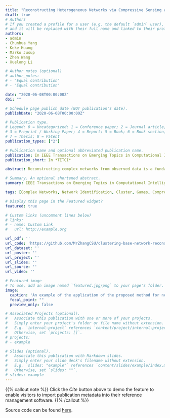 ```yaml
---
title: "Reconstructing Heterogeneous Networks via Compressive Sensing and Clustering"
draft: true
# Authors
# If you created a profile for a user (e.g. the default `admin` user), write the username (folder name) here 
# and it will be replaced with their full name and linked to their profile.
authors:
- admin
- Chunhua Yang
- Keke Huang
- Marko Jusup
- Zhen Wang
- Xuelong Li

# Author notes (optional)
# author_notes:
# - "Equal contribution"
# - "Equal contribution"

date: "2020-06-08T00:00:00Z"
doi: ""

# Schedule page publish date (NOT publication's date).
publishDate: "2020-06-08T00:00:00Z"

# Publication type.
# Legend: 0 = Uncategorized; 1 = Conference paper; 2 = Journal article;
# 3 = Preprint / Working Paper; 4 = Report; 5 = Book; 6 = Book section;
# 7 = Thesis; 8 = Patent
publication_types: ["2"]

# Publication name and optional abbreviated publication name.
publication: In IEEE Transactions on Emerging Topics in Computational Intelligence
publication_short: In *TETCI*

abstract: Reconstructing complex networks from observed data is a fundamental problem in network science. Compressive sensing, widely used for recovery of sparse signals, has also been used for network reconstruction under the assumption that networks are sparse. However, heterogeneous networks are not exactly sparse. Moreover, when using compressive sensing to recover signals, the projection matrix is usually a random matrix that satisfies the restricted isometry property (RIP) condition. This condition is much harder to satisfy during network reconstruction because the projection matrix depends on time-series data of network dynamics. To overcome these shortcomings, we devised a novel approach by adapting the alternating direction method of multipliers to find a candidate adjacency matrix. Then we used clustering to identify high-degree nodes. Finally, we replaced the elements of the candidate adjacency vectors of high-degree nodes, which are likely to be incorrect, with the corresponding elements of small-degree nodes, which are likely to be correct. The proposed method thus overcomes the shortcomings of compressive sensing and is suitable for reconstructing heterogeneous networks. Experiments with both artificial scale-free and empirical networks showed that the proposed method is accurate and robust.

# Summary. An optional shortened abstract.
summary: IEEE Transactions on Emerging Topics in Computational Intelligence

tags: [Complex Networks, Network Identification, Cluster, Games, Compressive Sensing]

# Display this page in the Featured widget?
featured: true

# Custom links (uncomment lines below)
# links:
# - name: Custom Link
#   url: http://example.org

url_pdf: ''
url_code: 'https://github.com/MrZhangCSU/clustering-base-network-reconstruction'
url_dataset: ''
url_poster: ''
url_project: ''
url_slides: ''
url_source: ''
url_video: ''

# Featured image
# To use, add an image named `featured.jpg/png` to your page's folder. 
image:
  caption: 'An example of the application of the proposed method for network structure reconstruction'
  focal_point: ""
  preview_only: false

# Associated Projects (optional).
#   Associate this publication with one or more of your projects.
#   Simply enter your project's folder or file name without extension.
#   E.g. `internal-project` references `content/project/internal-project/index.md`.
#   Otherwise, set `projects: []`.
# projects:
# - example

# Slides (optional).
#   Associate this publication with Markdown slides.
#   Simply enter your slide deck's filename without extension.
#   E.g. `slides: "example"` references `content/slides/example/index.md`.
#   Otherwise, set `slides: ""`.
# slides: example
---
```


{{% callout note %}}
Click the *Cite* button above to demo the feature to enable visitors to import publication metadata into their reference management software.
{{% /callout %}}

Source code can be found [here](https://github.com/MrZhangCSU/clustering-base-network-reconstruction).
